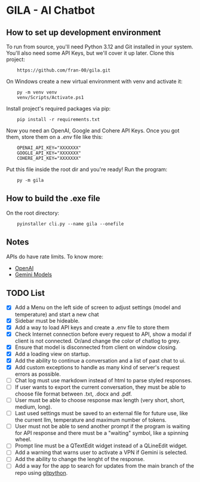 # GILA - AI Chatbot

## How to set up development environment

To run from source, you'll need Python 3.12 and Git installed in your system. You'll also need some API Keys, but we'll cover it up later. Clone this project:

        https://github.com/fran-00/gila.git

On Windows create a new virtual environment with venv and activate it:

        py -m venv venv
        venv/Scripts/Activate.ps1

Install project's required packages via pip:

        pip install -r requirements.txt

Now you need an OpenAI, Google and Cohere API Keys. Once you got them, store them on a *.env* file like this:

        OPENAI_API_KEY="XXXXXXX"
        GOOGLE_API_KEY="XXXXXXX"
        COHERE_API_KEY="XXXXXXX"

Put this file inside the root dir and you're ready! Run the program:

        py -m gila

## How to build the .exe file

On the root directory:

        pyinstaller cli.py --name gila --onefile

## Notes

APIs do have rate limits. To know more:

- [OpenAI](https://platform.openai.com/docs/guides/rate-limits/rate-limits)
- [Gemini Models](https://ai.google.dev/models/gemini)

## TODO List

- [x] Add a Menu on the left side of screen to adjust settings (model and temperature) and start a new chat
- [x] Sidebar must be hideable.
- [x] Add a way to load API keys and create a .env file to store them
- [x] Check Internet connection before every request to API, show a modal if client is not connected. Or/and change the color of chatlog to grey.
- [x] Ensure that model is disconnected from client on window closing.
- [x] Add a loading view on startup.
- [x] Add the ability to continue a conversation and a list of past chat to ui.
- [x] Add custom exceptions to handle as many kind of server's request errors as possible.
- [ ] Chat log must use markdown instead of html to parse styled responses.
- [ ] If user wants to export the current conversation, they must be able to choose file format between .txt, .docx and .pdf.
- [ ] User must be able to choose response max length (very short, short, medium, long).
- [ ] Last used settings must be saved to an external file for future use, like the current llm, temperature and maximum number of tokens.
- [ ] User must not be able to send another prompt if the program is waiting for API response and there must be a "waiting" symbol, like a spinning wheel.
- [ ] Prompt line must be a QTextEdit widget instead of a QLineEdit widget.
- [ ] Add a warning that warns user to activate a VPN if Gemini is selected.
- [ ] Add the ability to change the lenght of the response.
- [ ] Add a way for the app to search for updates from the main branch of the repo using [gitpython](https://gitpython.readthedocs.io/en/stable/).
